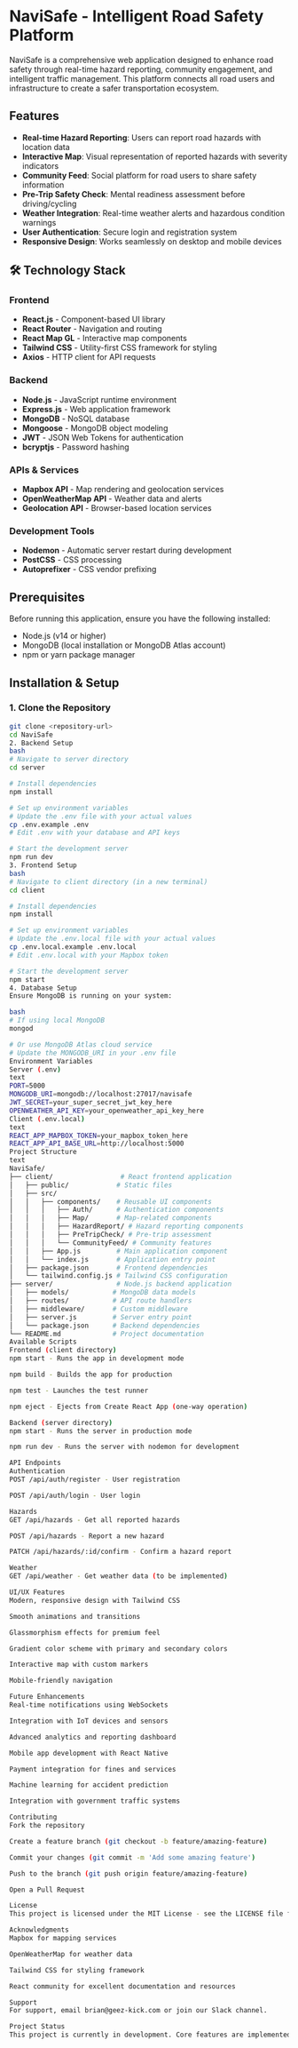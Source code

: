 # NaviSafe - Intelligent Road Safety Platform

NaviSafe is a comprehensive web application designed to enhance road safety through real-time hazard reporting, community engagement, and intelligent traffic management. This platform connects all road users and infrastructure to create a safer transportation ecosystem.

##  Features

- **Real-time Hazard Reporting**: Users can report road hazards with location data
- **Interactive Map**: Visual representation of reported hazards with severity indicators
- **Community Feed**: Social platform for road users to share safety information
- **Pre-Trip Safety Check**: Mental readiness assessment before driving/cycling
- **Weather Integration**: Real-time weather alerts and hazardous condition warnings
- **User Authentication**: Secure login and registration system
- **Responsive Design**: Works seamlessly on desktop and mobile devices

## 🛠 Technology Stack

### Frontend
- **React.js** - Component-based UI library
- **React Router** - Navigation and routing
- **React Map GL** - Interactive map components
- **Tailwind CSS** - Utility-first CSS framework for styling
- **Axios** - HTTP client for API requests

### Backend
- **Node.js** - JavaScript runtime environment
- **Express.js** - Web application framework
- **MongoDB** - NoSQL database
- **Mongoose** - MongoDB object modeling
- **JWT** - JSON Web Tokens for authentication
- **bcryptjs** - Password hashing

### APIs & Services
- **Mapbox API** - Map rendering and geolocation services
- **OpenWeatherMap API** - Weather data and alerts
- **Geolocation API** - Browser-based location services

### Development Tools
- **Nodemon** - Automatic server restart during development
- **PostCSS** - CSS processing
- **Autoprefixer** - CSS vendor prefixing

##  Prerequisites

Before running this application, ensure you have the following installed:

- Node.js (v14 or higher)
- MongoDB (local installation or MongoDB Atlas account)
- npm or yarn package manager

##  Installation & Setup

### 1. Clone the Repository
```bash
git clone <repository-url>
cd NaviSafe
2. Backend Setup
bash
# Navigate to server directory
cd server

# Install dependencies
npm install

# Set up environment variables
# Update the .env file with your actual values
cp .env.example .env
# Edit .env with your database and API keys

# Start the development server
npm run dev
3. Frontend Setup
bash
# Navigate to client directory (in a new terminal)
cd client

# Install dependencies
npm install

# Set up environment variables
# Update the .env.local file with your actual values
cp .env.local.example .env.local
# Edit .env.local with your Mapbox token

# Start the development server
npm start
4. Database Setup
Ensure MongoDB is running on your system:

bash
# If using local MongoDB
mongod

# Or use MongoDB Atlas cloud service
# Update the MONGODB_URI in your .env file
Environment Variables
Server (.env)
text
PORT=5000
MONGODB_URI=mongodb://localhost:27017/navisafe
JWT_SECRET=your_super_secret_jwt_key_here
OPENWEATHER_API_KEY=your_openweather_api_key_here
Client (.env.local)
text
REACT_APP_MAPBOX_TOKEN=your_mapbox_token_here
REACT_APP_API_BASE_URL=http://localhost:5000
Project Structure
text
NaviSafe/
├── client/                 # React frontend application
│   ├── public/            # Static files
│   ├── src/
│   │   ├── components/    # Reusable UI components
│   │   │   ├── Auth/      # Authentication components
│   │   │   ├── Map/       # Map-related components
│   │   │   ├── HazardReport/ # Hazard reporting components
│   │   │   ├── PreTripCheck/ # Pre-trip assessment
│   │   │   └── CommunityFeed/ # Community features
│   │   ├── App.js         # Main application component
│   │   └── index.js       # Application entry point
│   ├── package.json       # Frontend dependencies
│   └── tailwind.config.js # Tailwind CSS configuration
├── server/                # Node.js backend application
│   ├── models/           # MongoDB data models
│   ├── routes/           # API route handlers
│   ├── middleware/       # Custom middleware
│   ├── server.js         # Server entry point
│   └── package.json      # Backend dependencies
└── README.md             # Project documentation
Available Scripts
Frontend (client directory)
npm start - Runs the app in development mode

npm build - Builds the app for production

npm test - Launches the test runner

npm eject - Ejects from Create React App (one-way operation)

Backend (server directory)
npm start - Runs the server in production mode

npm run dev - Runs the server with nodemon for development

API Endpoints
Authentication
POST /api/auth/register - User registration

POST /api/auth/login - User login

Hazards
GET /api/hazards - Get all reported hazards

POST /api/hazards - Report a new hazard

PATCH /api/hazards/:id/confirm - Confirm a hazard report

Weather
GET /api/weather - Get weather data (to be implemented)

UI/UX Features
Modern, responsive design with Tailwind CSS

Smooth animations and transitions

Glassmorphism effects for premium feel

Gradient color scheme with primary and secondary colors

Interactive map with custom markers

Mobile-friendly navigation

Future Enhancements
Real-time notifications using WebSockets

Integration with IoT devices and sensors

Advanced analytics and reporting dashboard

Mobile app development with React Native

Payment integration for fines and services

Machine learning for accident prediction

Integration with government traffic systems

Contributing
Fork the repository

Create a feature branch (git checkout -b feature/amazing-feature)

Commit your changes (git commit -m 'Add some amazing feature')

Push to the branch (git push origin feature/amazing-feature)

Open a Pull Request

License
This project is licensed under the MIT License - see the LICENSE file for details.

Acknowledgments
Mapbox for mapping services

OpenWeatherMap for weather data

Tailwind CSS for styling framework

React community for excellent documentation and resources

Support
For support, email brian@geez-kick.com or join our Slack channel.

Project Status
This project is currently in development. Core features are implemented with more enhancements planned.
